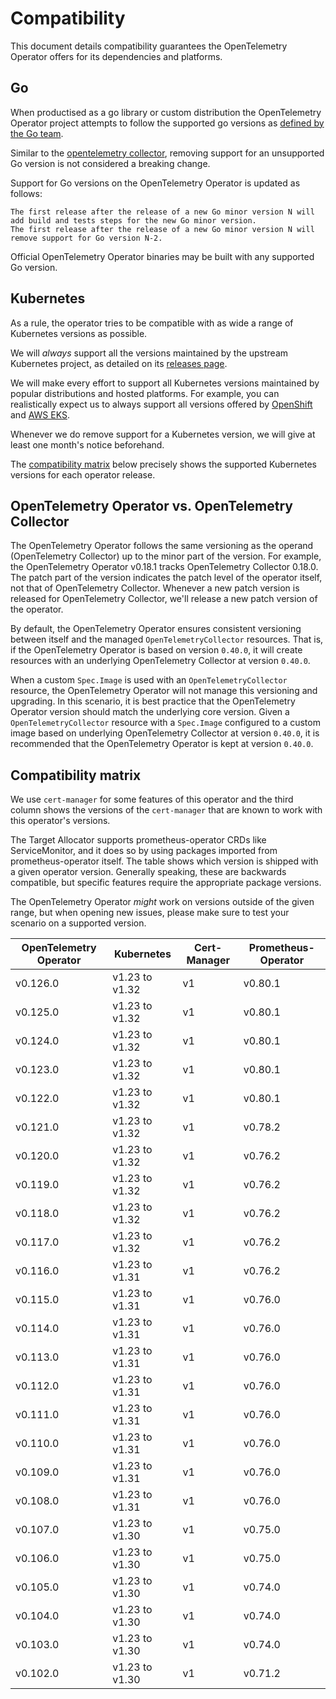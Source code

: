 # Compatibility

This document details compatibility guarantees the OpenTelemetry Operator offers for its dependencies and platforms.

## Go

When productised as a go library or custom distribution the OpenTelemetry Operator project attempts to follow the supported go versions as [defined by the Go team](https://go.dev/doc/devel/release#policy).

Similar to the [opentelemetry collector](https://github.com/open-telemetry/opentelemetry-collector?tab=readme-ov-file#compatibility), removing support for an unsupported Go version is not considered a breaking change.

Support for Go versions on the OpenTelemetry Operator is updated as follows:

    The first release after the release of a new Go minor version N will add build and tests steps for the new Go minor version.
    The first release after the release of a new Go minor version N will remove support for Go version N-2.

Official OpenTelemetry Operator binaries may be built with any supported Go version.

## Kubernetes

As a rule, the operator tries to be compatible with as wide a range of Kubernetes versions as possible.

We will *always* support all the versions maintained by the upstream Kubernetes project, as detailed on its [releases page][kubernetes_releases].

We will make every effort to support all Kubernetes versions maintained by popular distributions and hosted platforms. For example, you can realistically expect us to always support all versions offered by [OpenShift][openshift_support] and [AWS EKS][aws_support].

Whenever we do remove support for a Kubernetes version, we will give at least one month's notice beforehand.

The [compatibility matrix](#compatibility-matrix) below precisely shows the supported Kubernetes versions for each operator release.

## OpenTelemetry Operator vs. OpenTelemetry Collector

The OpenTelemetry Operator follows the same versioning as the operand (OpenTelemetry Collector) up to the minor part of the version. For example, the OpenTelemetry Operator v0.18.1 tracks OpenTelemetry Collector 0.18.0. The patch part of the version indicates the patch level of the operator itself, not that of OpenTelemetry Collector. Whenever a new patch version is released for OpenTelemetry Collector, we'll release a new patch version of the operator.

By default, the OpenTelemetry Operator ensures consistent versioning between itself and the managed `OpenTelemetryCollector` resources. That is, if the OpenTelemetry Operator is based on version `0.40.0`, it will create resources with an underlying OpenTelemetry Collector at version `0.40.0`.

When a custom `Spec.Image` is used with an `OpenTelemetryCollector` resource, the OpenTelemetry Operator will not manage this versioning and upgrading. In this scenario, it is best practice that the OpenTelemetry Operator version should match the underlying core version. Given a `OpenTelemetryCollector` resource with a `Spec.Image` configured to a custom image based on underlying OpenTelemetry Collector at version `0.40.0`, it is recommended that the OpenTelemetry Operator is kept at version `0.40.0`.

## Compatibility matrix

We use `cert-manager` for some features of this operator and the third column shows the versions of the `cert-manager` that are known to work with this operator's versions.

The Target Allocator supports prometheus-operator CRDs like ServiceMonitor, and it does so by using packages imported from prometheus-operator itself. The table shows which version is shipped with a given operator version.
Generally speaking, these are backwards compatible, but specific features require the appropriate package versions.

The OpenTelemetry Operator _might_ work on versions outside of the given range, but when opening new issues, please make sure to test your scenario on a supported version.

| OpenTelemetry Operator | Kubernetes     | Cert-Manager | Prometheus-Operator |
|------------------------|----------------|--------------|---------------------|
| v0.126.0               | v1.23 to v1.32 | v1           | v0.80.1             |
| v0.125.0               | v1.23 to v1.32 | v1           | v0.80.1             |
| v0.124.0               | v1.23 to v1.32 | v1           | v0.80.1             |
| v0.123.0               | v1.23 to v1.32 | v1           | v0.80.1             |
| v0.122.0               | v1.23 to v1.32 | v1           | v0.80.1             |
| v0.121.0               | v1.23 to v1.32 | v1           | v0.78.2             |
| v0.120.0               | v1.23 to v1.32 | v1           | v0.76.2             |
| v0.119.0               | v1.23 to v1.32 | v1           | v0.76.2             |
| v0.118.0               | v1.23 to v1.32 | v1           | v0.76.2             |
| v0.117.0               | v1.23 to v1.32 | v1           | v0.76.2             |
| v0.116.0               | v1.23 to v1.31 | v1           | v0.76.2             |
| v0.115.0               | v1.23 to v1.31 | v1           | v0.76.0             |
| v0.114.0               | v1.23 to v1.31 | v1           | v0.76.0             |
| v0.113.0               | v1.23 to v1.31 | v1           | v0.76.0             |
| v0.112.0               | v1.23 to v1.31 | v1           | v0.76.0             |
| v0.111.0               | v1.23 to v1.31 | v1           | v0.76.0             |
| v0.110.0               | v1.23 to v1.31 | v1           | v0.76.0             |
| v0.109.0               | v1.23 to v1.31 | v1           | v0.76.0             |
| v0.108.0               | v1.23 to v1.31 | v1           | v0.76.0             |
| v0.107.0               | v1.23 to v1.30 | v1           | v0.75.0             |
| v0.106.0               | v1.23 to v1.30 | v1           | v0.75.0             |
| v0.105.0               | v1.23 to v1.30 | v1           | v0.74.0             |
| v0.104.0               | v1.23 to v1.30 | v1           | v0.74.0             |
| v0.103.0               | v1.23 to v1.30 | v1           | v0.74.0             |
| v0.102.0               | v1.23 to v1.30 | v1           | v0.71.2             |

[kubernetes_releases]: https://kubernetes.io/releases/
[openshift_support]: https://access.redhat.com/support/policy/updates/openshift
[aws_support]: https://docs.aws.amazon.com/eks/latest/userguide/kubernetes-versions.html
